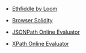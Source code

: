- [Ethfiddle by Loom](https://ethfiddle.com/)

- [Browser Solidity](http://remix.ethereum.org)

- [JSONPath Online Evaluator](https://codebeautify.org/jsonpath-tester)

- [XPath Online Evaluator](http://www.utilities-online.info/xpath)

